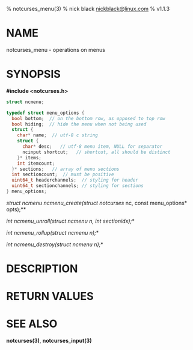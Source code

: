 % notcurses_menu(3)
% nick black <nickblack@linux.com>
% v1.1.3

# NAME

notcurses_menu - operations on menus

# SYNOPSIS

**#include <notcurses.h>**

```c
struct ncmenu;

typedef struct menu_options {
  bool bottom;  // on the bottom row, as opposed to top row
  bool hiding;  // hide the menu when not being used
  struct {
    char* name;  // utf-8 c string
    struct {
      char* desc;   // utf-8 menu item, NULL for separator
      ncinput shortcut;   // shortcut, all should be distinct
    }* items;
    int itemcount;
  }* sections;   // array of menu sections
  int sectioncount;  // must be positive
  uint64_t headerchannels;  // styling for header
  uint64_t sectionchannels; // styling for sections
} menu_options;
```

**struct ncmenu* ncmenu_create(struct notcurses* nc, const menu_options* opts);**

**int ncmenu_unroll(struct ncmenu* n, int sectionidx);**

**int ncmenu_rollup(struct ncmenu* n);**

**int ncmenu_destroy(struct ncmenu* n);**

# DESCRIPTION


# RETURN VALUES


# SEE ALSO

**notcurses(3)**, **notcurses_input(3)**
